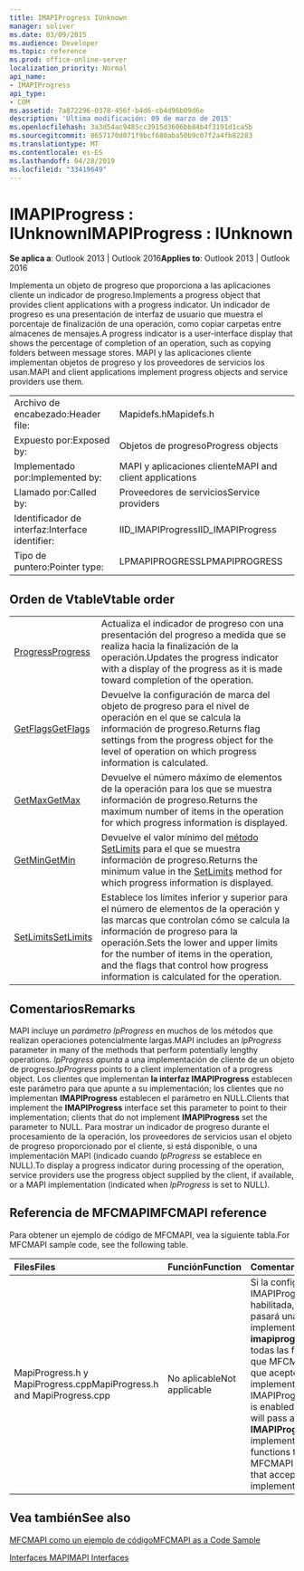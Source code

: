 ```yaml
---
title: IMAPIProgress IUnknown
manager: soliver
ms.date: 03/09/2015
ms.audience: Developer
ms.topic: reference
ms.prod: office-online-server
localization_priority: Normal
api_name:
- IMAPIProgress
api_type:
- COM
ms.assetid: 7a872296-0378-456f-b4d6-cb4d96b09d6e
description: 'Última modificación: 09 de marzo de 2015'
ms.openlocfilehash: 3a3d54ac9485cc3915d3606bb84b4f3191d1ca5b
ms.sourcegitcommit: 8657170d071f9bcf680aba50b9c07f2a4fb82283
ms.translationtype: MT
ms.contentlocale: es-ES
ms.lasthandoff: 04/28/2019
ms.locfileid: "33419649"
---
```

# <a name="imapiprogress--iunknown"></a><span data-ttu-id="820ea-103">IMAPIProgress : IUnknown</span><span class="sxs-lookup"><span data-stu-id="820ea-103">IMAPIProgress : IUnknown</span></span>

  
  
<span data-ttu-id="820ea-104">**Se aplica a**: Outlook 2013 | Outlook 2016</span><span class="sxs-lookup"><span data-stu-id="820ea-104">**Applies to**: Outlook 2013 | Outlook 2016</span></span> 
  
<span data-ttu-id="820ea-105">Implementa un objeto de progreso que proporciona a las aplicaciones cliente un indicador de progreso.</span><span class="sxs-lookup"><span data-stu-id="820ea-105">Implements a progress object that provides client applications with a progress indicator.</span></span> <span data-ttu-id="820ea-106">Un indicador de progreso es una presentación de interfaz de usuario que muestra el porcentaje de finalización de una operación, como copiar carpetas entre almacenes de mensajes.</span><span class="sxs-lookup"><span data-stu-id="820ea-106">A progress indicator is a user-interface display that shows the percentage of completion of an operation, such as copying folders between message stores.</span></span> <span data-ttu-id="820ea-107">MAPI y las aplicaciones cliente implementan objetos de progreso y los proveedores de servicios los usan.</span><span class="sxs-lookup"><span data-stu-id="820ea-107">MAPI and client applications implement progress objects and service providers use them.</span></span> 
  
|||
|:-----|:-----|
|<span data-ttu-id="820ea-108">Archivo de encabezado:</span><span class="sxs-lookup"><span data-stu-id="820ea-108">Header file:</span></span>  <br/> |<span data-ttu-id="820ea-109">Mapidefs.h</span><span class="sxs-lookup"><span data-stu-id="820ea-109">Mapidefs.h</span></span>  <br/> |
|<span data-ttu-id="820ea-110">Expuesto por:</span><span class="sxs-lookup"><span data-stu-id="820ea-110">Exposed by:</span></span>  <br/> |<span data-ttu-id="820ea-111">Objetos de progreso</span><span class="sxs-lookup"><span data-stu-id="820ea-111">Progress objects</span></span>  <br/> |
|<span data-ttu-id="820ea-112">Implementado por:</span><span class="sxs-lookup"><span data-stu-id="820ea-112">Implemented by:</span></span>  <br/> |<span data-ttu-id="820ea-113">MAPI y aplicaciones cliente</span><span class="sxs-lookup"><span data-stu-id="820ea-113">MAPI and client applications</span></span>  <br/> |
|<span data-ttu-id="820ea-114">Llamado por:</span><span class="sxs-lookup"><span data-stu-id="820ea-114">Called by:</span></span>  <br/> |<span data-ttu-id="820ea-115">Proveedores de servicios</span><span class="sxs-lookup"><span data-stu-id="820ea-115">Service providers</span></span>  <br/> |
|<span data-ttu-id="820ea-116">Identificador de interfaz:</span><span class="sxs-lookup"><span data-stu-id="820ea-116">Interface identifier:</span></span>  <br/> |<span data-ttu-id="820ea-117">IID_IMAPIProgress</span><span class="sxs-lookup"><span data-stu-id="820ea-117">IID_IMAPIProgress</span></span>  <br/> |
|<span data-ttu-id="820ea-118">Tipo de puntero:</span><span class="sxs-lookup"><span data-stu-id="820ea-118">Pointer type:</span></span>  <br/> |<span data-ttu-id="820ea-119">LPMAPIPROGRESS</span><span class="sxs-lookup"><span data-stu-id="820ea-119">LPMAPIPROGRESS</span></span>  <br/> |
   
## <a name="vtable-order"></a><span data-ttu-id="820ea-120">Orden de Vtable</span><span class="sxs-lookup"><span data-stu-id="820ea-120">Vtable order</span></span>

|||
|:-----|:-----|
|[<span data-ttu-id="820ea-121">Progress</span><span class="sxs-lookup"><span data-stu-id="820ea-121">Progress</span></span>](imapiprogress-progress.md) <br/> |<span data-ttu-id="820ea-122">Actualiza el indicador de progreso con una presentación del progreso a medida que se realiza hacia la finalización de la operación.</span><span class="sxs-lookup"><span data-stu-id="820ea-122">Updates the progress indicator with a display of the progress as it is made toward completion of the operation.</span></span>  <br/> |
|[<span data-ttu-id="820ea-123">GetFlags</span><span class="sxs-lookup"><span data-stu-id="820ea-123">GetFlags</span></span>](imapiprogress-getflags.md) <br/> |<span data-ttu-id="820ea-124">Devuelve la configuración de marca del objeto de progreso para el nivel de operación en el que se calcula la información de progreso.</span><span class="sxs-lookup"><span data-stu-id="820ea-124">Returns flag settings from the progress object for the level of operation on which progress information is calculated.</span></span>  <br/> |
|[<span data-ttu-id="820ea-125">GetMax</span><span class="sxs-lookup"><span data-stu-id="820ea-125">GetMax</span></span>](imapiprogress-getmax.md) <br/> |<span data-ttu-id="820ea-126">Devuelve el número máximo de elementos de la operación para los que se muestra información de progreso.</span><span class="sxs-lookup"><span data-stu-id="820ea-126">Returns the maximum number of items in the operation for which progress information is displayed.</span></span>  <br/> |
|[<span data-ttu-id="820ea-127">GetMin</span><span class="sxs-lookup"><span data-stu-id="820ea-127">GetMin</span></span>](imapiprogress-getmin.md) <br/> |<span data-ttu-id="820ea-128">Devuelve el valor mínimo del [método SetLimits](imapiprogress-setlimits.md) para el que se muestra información de progreso.</span><span class="sxs-lookup"><span data-stu-id="820ea-128">Returns the minimum value in the [SetLimits](imapiprogress-setlimits.md) method for which progress information is displayed.</span></span>  <br/> |
|[<span data-ttu-id="820ea-129">SetLimits</span><span class="sxs-lookup"><span data-stu-id="820ea-129">SetLimits</span></span>](imapiprogress-setlimits.md) <br/> |<span data-ttu-id="820ea-130">Establece los límites inferior y superior para el número de elementos de la operación y las marcas que controlan cómo se calcula la información de progreso para la operación.</span><span class="sxs-lookup"><span data-stu-id="820ea-130">Sets the lower and upper limits for the number of items in the operation, and the flags that control how progress information is calculated for the operation.</span></span>  <br/> |
   
## <a name="remarks"></a><span data-ttu-id="820ea-131">Comentarios</span><span class="sxs-lookup"><span data-stu-id="820ea-131">Remarks</span></span>

<span data-ttu-id="820ea-132">MAPI incluye un  _parámetro lpProgress_ en muchos de los métodos que realizan operaciones potencialmente largas.</span><span class="sxs-lookup"><span data-stu-id="820ea-132">MAPI includes an  _lpProgress_ parameter in many of the methods that perform potentially lengthy operations.</span></span>  <span data-ttu-id="820ea-133">_lpProgress apunta_ a una implementación de cliente de un objeto de progreso.</span><span class="sxs-lookup"><span data-stu-id="820ea-133">_lpProgress_ points to a client implementation of a progress object.</span></span> <span data-ttu-id="820ea-134">Los clientes que implementan **la interfaz IMAPIProgress** establecen este parámetro para que apunte a su implementación; los clientes que no implementan **IMAPIProgress** establecen el parámetro en NULL.</span><span class="sxs-lookup"><span data-stu-id="820ea-134">Clients that implement the **IMAPIProgress** interface set this parameter to point to their implementation; clients that do not implement **IMAPIProgress** set the parameter to NULL.</span></span> <span data-ttu-id="820ea-135">Para mostrar un indicador de progreso durante el procesamiento de la operación, los proveedores de servicios usan el objeto de progreso proporcionado por el cliente, si está disponible, o una implementación MAPI (indicado cuando  _lpProgress_ se establece en NULL).</span><span class="sxs-lookup"><span data-stu-id="820ea-135">To display a progress indicator during processing of the operation, service providers use the progress object supplied by the client, if available, or a MAPI implementation (indicated when  _lpProgress_ is set to NULL).</span></span> 
  
## <a name="mfcmapi-reference"></a><span data-ttu-id="820ea-136">Referencia de MFCMAPI</span><span class="sxs-lookup"><span data-stu-id="820ea-136">MFCMAPI reference</span></span>

<span data-ttu-id="820ea-137">Para obtener un ejemplo de código de MFCMAPI, vea la siguiente tabla.</span><span class="sxs-lookup"><span data-stu-id="820ea-137">For MFCMAPI sample code, see the following table.</span></span>
  
|<span data-ttu-id="820ea-138">**Files**</span><span class="sxs-lookup"><span data-stu-id="820ea-138">**Files**</span></span>|<span data-ttu-id="820ea-139">**Función**</span><span class="sxs-lookup"><span data-stu-id="820ea-139">**Function**</span></span>|<span data-ttu-id="820ea-140">**Comentario**</span><span class="sxs-lookup"><span data-stu-id="820ea-140">**Comment**</span></span>|
|:-----|:-----|:-----|
|<span data-ttu-id="820ea-141">MapiProgress.h y MapiProgress.cpp</span><span class="sxs-lookup"><span data-stu-id="820ea-141">MapiProgress.h and MapiProgress.cpp</span></span>  <br/> |<span data-ttu-id="820ea-142">No aplicable</span><span class="sxs-lookup"><span data-stu-id="820ea-142">Not applicable</span></span>  <br/> |<span data-ttu-id="820ea-143">Si la configuración IMAPIProgress está habilitada, MFCMAPI pasará una implementación **imapiprogress** a todas las funciones que MFCMAPI invoca que acepten una implementación.</span><span class="sxs-lookup"><span data-stu-id="820ea-143">If the IMAPIProgress setting is enabled, MFCMAPI will pass an **IMAPIProgress** implementation to all functions that MFCMAPI invokes that accept an implementation.</span></span>  <br/> |
   
## <a name="see-also"></a><span data-ttu-id="820ea-144">Vea también</span><span class="sxs-lookup"><span data-stu-id="820ea-144">See also</span></span>



[<span data-ttu-id="820ea-145">MFCMAPI como un ejemplo de código</span><span class="sxs-lookup"><span data-stu-id="820ea-145">MFCMAPI as a Code Sample</span></span>](mfcmapi-as-a-code-sample.md)
  
[<span data-ttu-id="820ea-146">Interfaces MAPI</span><span class="sxs-lookup"><span data-stu-id="820ea-146">MAPI Interfaces</span></span>](mapi-interfaces.md)

